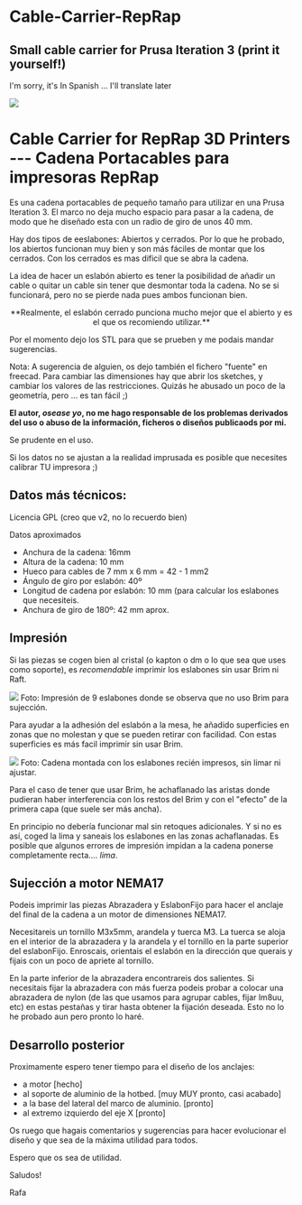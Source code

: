 Cable-Carrier-RepRap
====================

Small cable carrier for Prusa Iteration 3 (print it yourself!)
--------------------------------------------------------------

I'm sorry, it's In Spanish ... I'll translate later


![](http://i30.photobucket.com/albums/c343/rafatorresc/efb934ee-ae60-44f1-a96b-42c1645e2461_zps2c6e53f4.png)

# Cable Carrier for RepRap 3D Printers --- Cadena Portacables para impresoras RepRap

Es una cadena portacables de pequeño tamaño para utilizar en una Prusa Iteration 3. 
El marco no deja mucho espacio para pasar a la cadena, de modo que he diseñado esta 
con un radio de giro de unos 40 mm.

Hay dos tipos de eeslabones: Abiertos y cerrados. Por lo que he probado, los abiertos 
funcionan muy bien y son más fáciles de montar que los cerrados. Con los cerrados es 
mas dificil que se abra la cadena.

La idea de hacer un eslabón abierto es tener la posibilidad de añadir un cable o quitar
un cable sin tener que desmontar toda la cadena. No se si funcionará, pero no se pierde 
nada pues ambos funcionan bien.

<center>
**Realmente, el eslabón cerrado punciona mucho mejor que el abierto y es el que os recomiendo utilizar.**</center>

Por el momento dejo los STL para que se prueben y me podais mandar sugerencias.

Nota: A sugerencia de alguien, os dejo también el fichero "fuente" en freecad. Para 
cambiar las dimensiones hay que abrir los sketches, y cambiar los valores de 
las restricciones. Quizás he abusado un poco de la geometría, pero ... es tan fácil ;)

 **El autor, *osease yo*, no me hago responsable de los problemas 
derivados del uso o abuso de la información, ficheros o diseños publicaods por mi.** 

Se prudente en el uso.

Si los datos no se ajustan a la realidad imprusada es posible que necesites calibrar TU impresora ;)




## Datos más técnicos:

Licencia GPL (creo que v2, no lo recuerdo bien)

Datos aproximados 
 - Anchura de la cadena:   16mm
 - Altura de la cadena: 10 mm
 - Hueco para cables de 7 mm x 6 mm = 42 - 1 mm2
 - Ángulo de giro por eslabón:  40º
 - Longitud de cadena por eslabón: 10 mm (para calcular los eslabones que necesiteis.
 - Anchura de giro de 180º: 42 mm aprox.

 
 
## Impresión 
 
Si las piezas se cogen bien al cristal (o kapton o dm o lo que sea que uses como soporte), es *recomendable* imprimir los eslabones sin usar Brim ni Raft.

![](http://i30.photobucket.com/albums/c343/rafatorresc/Mobile%20Uploads/20140622_121259_zpstpk6inaj.jpg)
Foto: Impresión de 9 eslabones donde se observa que no uso Brim para sujección.

Para ayudar a la adhesión del eslabón a la mesa, he añadido superficies en zonas que no molestan y que se pueden retirar con facilidad. Con estas superficies es más facil imprimir sin usar Brim.

![](http://i30.photobucket.com/albums/c343/rafatorresc/Mobile%20Uploads/20140622_121600_zpsbwobwf7k.jpg)
Foto: Cadena montada con los eslabones recién impresos, sin limar ni ajustar.

Para el caso de tener que usar Brim, he achaflanado las aristas donde pudieran haber 
interferencia con los restos del Brim y con el "efecto" de la primera capa (que suele ser 
más ancha). 

En principio no debería funcionar mal sin retoques adicionales. Y si no es así, coged la 
lima y saneais los eslabones en las zonas achaflanadas. Es posible que algunos errores 
de impresión impidan a la cadena ponerse completamente recta.... *lima*.

## Sujección a motor NEMA17

Podeis imprimir las piezas Abrazadera y EslabonFijo para hacer el anclaje del final de la cadena a un motor de dimensiones NEMA17.

Necesitareis un tornillo M3x5mm, arandela y tuerca M3. La tuerca se aloja en el interior de la abrazadera y la arandela y el tornillo en la parte superior del eslabonFijo. Enroscais, orientais el eslabón en la dirección que querais y fijais con un poco de apriete al tornillo.

En la parte inferior de la abrazadera encontrareis dos salientes. Si necesitais fijar la abrazadera con más fuerza podeis probar a colocar una abrazadera de nylon (de las que usamos para agrupar cables, fijar lm8uu, etc) en estas pestañas y tirar hasta obtener la fijación deseada. Esto no lo he probado aun pero pronto lo haré.


## Desarrollo posterior

Proximamente espero tener tiempo para el diseño de los anclajes:
  - a motor [hecho]
  - al soporte de aluminio de la hotbed. [muy MUY pronto, casi acabado]
  - a la base del lateral del marco de aluminio. [pronto]
  - al extremo izquierdo del eje X [pronto]
 
Os ruego que hagais comentarios y sugerencias para hacer evolucionar el diseño y que sea 
de la máxima utilidad para todos.
 
 Espero que os sea de utilidad.
 
 Saludos!

 Rafa
